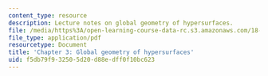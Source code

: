 ```yaml
---
content_type: resource
description: Lecture notes on global geometry of hypersurfaces.
file: /media/https%3A/open-learning-course-data-rc.s3.amazonaws.com/18-950-differential-geometry-fall-2008/f5db79f932505d20d88edff0f10bc623_ch3_revised.pdf
file_type: application/pdf
resourcetype: Document
title: 'Chapter 3: Global geometry of hypersurfaces'
uid: f5db79f9-3250-5d20-d88e-dff0f10bc623
---
```

